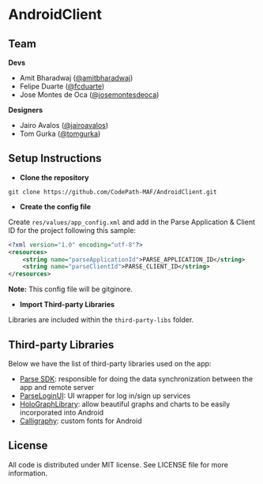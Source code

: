 # AndroidClient

## Team

**Devs**
- Amit Bharadwaj ([@amitbharadwaj](http://github.com/amitbharadwaj))
- Felipe Duarte ([@fcduarte](http://github.com/fcduarte))
- Jose Montes de Oca ([@josemontesdeoca](http://github.com/josemontesdeoca))

**Designers**
- Jairo Avalos ([@jairoavalos](http://github.com/jairoavalos))
- Tom Gurka ([@tomgurka](http://github.com/tomgurka))

## Setup Instructions
* **Clone the repository**

`git clone https://github.com/CodePath-MAF/AndroidClient.git`

* **Create the config file**

Create `res/values/app_config.xml` and add in the Parse Application & Client ID for the project following this sample:

```xml
<?xml version="1.0" encoding="utf-8"?>
<resources>
    <string name="parseApplicationId">PARSE_APPLICATION_ID</string>
    <string name="parseClientId">PARSE_CLIENT_ID</string>
</resources>
```

**Note:** This config file will be gitginore.

* **Import Third-party Libraries**

Libraries are included within the `third-party-libs` folder.

## Third-party Libraries

Below we have the list of third-party libraries used on the app:

- [Parse SDK](https://parse.com/docs/android_guide): responsible for doing the data synchronization between the app and remote server
- [ParseLoginUI](https://github.com/ParsePlatform/ParseUI-Android): UI wrapper for log in/sign up services
- [HoloGraphLibrary](https://bitbucket.org/danielnadeau/holographlibrary/wiki/Home): allow beautiful graphs and charts to be easily incorporated into Android
- [Calligraphy](https://github.com/chrisjenx/Calligraphy): custom fonts for Android


## License

All code is distributed under MIT license. See LICENSE file for more information.
